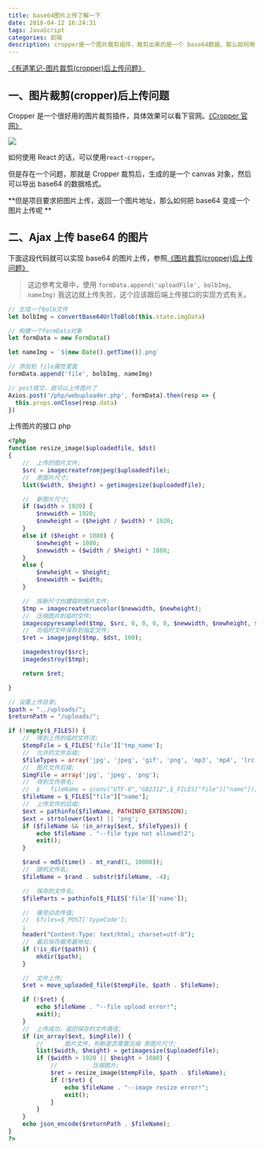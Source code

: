 ```yaml
---
title: base64图片上传了解一下
date: 2018-04-12 16:24:31
tags: JavaScript
categories: 前端
description: cropper是一个图片裁剪组件，裁剪出来的是一个 base64数据，那么如何用 Ajax 把这个图片上传上去呢？
---
```


[《有道笔记-图片裁剪(cropper)后上传问题》](http://note.youdao.com/noteshare?id=11702ca3a55611eb4658ae26087d97a3)

## 一、图片裁剪(cropper)后上传问题

Cropper 是一个很好用的图片裁剪插件，具体效果可以看下官网。[《Cropper 官网》](http://fengyuanchen.github.io/cropper/)

![](https://ws3.sinaimg.cn/large/006tNc79gy1fq9yj3669hj30um0wotaa.jpg)

如何使用 React 的话，可以使用`react-cropper`。

但是存在一个问题，那就是 Cropper 裁剪后，生成的是一个 canvas 对象，然后可以导出 base64 的数据格式。

**但是项目要求把图片上传，返回一个图片地址，那么如何把 base64 变成一个图片上传呢 **

## 二、Ajax 上传 base64 的图片

下面这段代码就可以实现 base64 的图片上传，参照[《图片裁剪(cropper)后上传问题》](https://www.cnblogs.com/bbbiu/p/6760505.html)

> 这边参考文章中，使用 `formData.append('uploadFile', bolbImg, nameImg)` 我这边就上传失败，这个应该跟后端上传接口的实现方式有关。

```javascript
// 生成一个bolb文件
let bolbImg = convertBase64UrlToBlob(this.state.imgData)

// 构建一个formData对象
let formData = new FormData()

let nameImg = `${new Date().getTime()}.png`

// 添加到 file属性里面
formData.append('file', bolbImg, nameImg)

// post提交，就可以上传图片了
Axios.post('/php/webuploader.php', formData).then(resp => {
  this.props.onClose(resp.data)
})
```

上传图片的接口 php

```php
<?php
function resize_image($uploadedfile, $dst)
{
	// 	上传的图片文件;
	$src = imagecreatefromjpeg($uploadedfile);
	// 	原图片尺寸;
	list($width, $height) = getimagesize($uploadedfile);

	// 	新图片尺寸;
	if ($width > 1920) {
		$newwidth = 1920;
		$newheight = ($height / $width) * 1920;
	}
	else if ($height > 1080) {
		$newheight = 1080;
		$newwidth = ($width / $height) * 1080;
	}
	else {
		$newheight = $height;
		$newwidth = $width;
	}

	// 	按新尺寸创建临时图片文件;
	$tmp = imagecreatetruecolor($newwidth, $newheight);
	// 	压缩图片到临时文件;
	imagecopyresampled($tmp, $src, 0, 0, 0, 0, $newwidth, $newheight, $width, $height);
	// 	将临时文件保存到指定文件;
	$ret = imagejpeg($tmp, $dst, 100);

	imagedestroy($src);
	imagedestroy($tmp);

	return $ret;

}

// 设置上传目录;
$path = "../uploads/";
$returnPath = "/uploads/";

if (!empty($_FILES)) {
	// 	得到上传的临时文件流;
	$tempFile = $_FILES['file']['tmp_name'];
	// 	允许的文件后缀;
	$fileTypes = array('jpg', 'jpeg', 'gif', 'png', 'mp3', 'mp4', 'lrc', 'obj');
	// 	图片文件后缀;
	$imgFile = array('jpg', 'jpeg', 'png');
	// 	得到文件原名;
	// 	$	fileName = iconv("UTF-8","GB2312",$_FILES["file"]["name"]);
	$fileName = $_FILES["file"]["name"];
	// 	上传文件的后缀;
	$ext = pathinfo($fileName, PATHINFO_EXTENSION);
	$ext = strtolower($ext) || 'png';
	if ($fileName && !in_array($ext, $fileTypes)) {
		echo $fileName . "--file type not allowed!2";
		exit();
	}

	$rand = md5(time() . mt_rand(1, 10000));
	// 	随机文件名;
	$fileName = $rand . substr($fileName, -4);

	// 	保存的文件名;
	$fileParts = pathinfo($_FILES['file']['name']);

	// 	接受动态传值;
	// 	$files=$_POST['typeCode'];
	;
	header("Content-Type: text/html; charset=utf-8");
	// 	最后保存服务器地址;
	if (!is_dir($path)) {
		mkdir($path);
	}

	// 	文件上传;
	$ret = move_uploaded_file($tempFile, $path . $fileName);

	if (!$ret) {
		echo $fileName . "--file upload error!";
		exit();
	}
	// 	上传成功，返回保存的文件路径;
	if (in_array($ext, $imgFile)) {
		// 		图片文件，判断是否需要压缩 原图片尺寸;
		list($width, $height) = getimagesize($uploadedfile);
		if ($width > 1920 || $height > 1080) {
			// 			压缩图片;
			$ret = resize_image($tempFile, $path . $fileName);
			if (!$ret) {
				echo $fileName . "--image resize error!";
				exit();
			}
		}
	}
	echo json_encode($returnPath . $fileName);
}
?>
```
